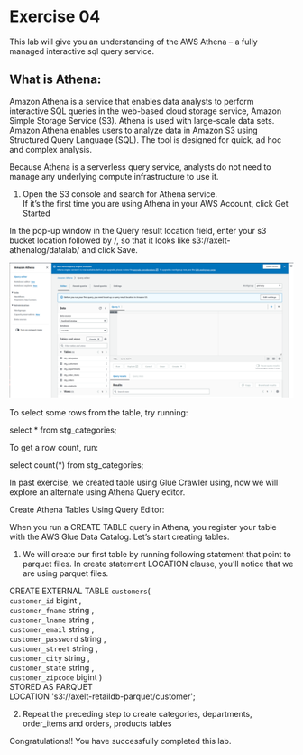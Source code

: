 # Exercise 04

This lab will give you an understanding of the AWS Athena – a fully managed interactive sql query service.  

## What is Athena:  
Amazon Athena is a service that enables data analysts to perform interactive SQL queries in the web-based cloud storage service, Amazon Simple Storage Service (S3). Athena is used with large-scale data sets.  
Amazon Athena enables users to analyze data in Amazon S3 using Structured Query Language (SQL). The tool is designed for quick, ad hoc and complex analysis.  

Because Athena is a serverless query service, analysts do not need to manage any underlying compute infrastructure to use it.  


1. Open the S3 console and search for Athena service.  
If it’s the first time you are using Athena in your AWS Account, click Get Started  

In the pop-up window in the Query result location field, enter your s3 bucket location followed by /,
so that it looks like s3://axelt-athenalog/datalab/ and click Save.

![glue crawler](data/images/athena1.png)  

To select some rows from the table, try running:  

select * from stg_categories;  

To get a row count, run:  

select count(*) from stg_categories;  


In past exercise, we created table using Glue Crawler using, now we will explore an alternate using Athena Query editor.

Create Athena Tables Using Query Editor:  

When you run a CREATE TABLE query in Athena, you register your table with the AWS Glue Data
Catalog. Let’s start creating tables.  

1. We will create our first table by running following statement that point to parquet files. In
create statement LOCATION clause, you’ll notice that we are using parquet files.   

CREATE EXTERNAL TABLE `customers`(  
  `customer_id` bigint ,   
  `customer_fname` string ,   
  `customer_lname` string ,   
  `customer_email` string ,   
  `customer_password` string ,   
  `customer_street` string ,   
  `customer_city` string ,   
  `customer_state` string ,   
  `customer_zipcode` bigint )  
STORED AS PARQUET  
LOCATION 's3://axelt-retaildb-parquet/customer';  

2. Repeat the preceding step to create categories, departments, order_items and orders, products tables

Congratulations!! You have successfully completed this lab.   
